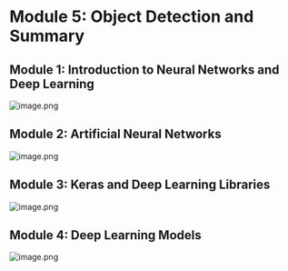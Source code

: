 

# Module 5: Object Detection and Summary
## Module 1: Introduction to Neural Networks and Deep Learning
![image.png](https://prod-files-secure.s3.us-west-2.amazonaws.com/03e82b26-cccb-4906-bb56-adabcbdc0655/a8d40bcb-c482-4026-8872-311e16b2dc63/image.png?X-Amz-Algorithm=AWS4-HMAC-SHA256&X-Amz-Content-Sha256=UNSIGNED-PAYLOAD&X-Amz-Credential=AKIAT73L2G45GO43JXI4%2F20241029%2Fus-west-2%2Fs3%2Faws4_request&X-Amz-Date=20241029T032226Z&X-Amz-Expires=3600&X-Amz-Signature=dc615bc3032c340c0afdf051e7b5411449b839f42cea347a680d22d217c9b254&X-Amz-SignedHeaders=host&x-id=GetObject)
## Module 2: Artificial Neural Networks
![image.png](https://prod-files-secure.s3.us-west-2.amazonaws.com/03e82b26-cccb-4906-bb56-adabcbdc0655/5157ca89-62da-41d9-a98f-6432b71047a9/image.png?X-Amz-Algorithm=AWS4-HMAC-SHA256&X-Amz-Content-Sha256=UNSIGNED-PAYLOAD&X-Amz-Credential=AKIAT73L2G45GO43JXI4%2F20241029%2Fus-west-2%2Fs3%2Faws4_request&X-Amz-Date=20241029T032226Z&X-Amz-Expires=3600&X-Amz-Signature=0f409014f7a2f8a3d50e19c13247790703fabf275e931a34f1985429711acadc&X-Amz-SignedHeaders=host&x-id=GetObject)
## Module 3: Keras and Deep Learning Libraries
![image.png](https://prod-files-secure.s3.us-west-2.amazonaws.com/03e82b26-cccb-4906-bb56-adabcbdc0655/5089ce50-05f1-470d-ad42-42503bf1df5f/image.png?X-Amz-Algorithm=AWS4-HMAC-SHA256&X-Amz-Content-Sha256=UNSIGNED-PAYLOAD&X-Amz-Credential=AKIAT73L2G45GO43JXI4%2F20241029%2Fus-west-2%2Fs3%2Faws4_request&X-Amz-Date=20241029T032226Z&X-Amz-Expires=3600&X-Amz-Signature=39b0c35149cdfb9666000ecbc3a90f9af0e7a7e09355254c0b5268e3f70f8689&X-Amz-SignedHeaders=host&x-id=GetObject)
## Module 4: Deep Learning Models
![image.png](https://prod-files-secure.s3.us-west-2.amazonaws.com/03e82b26-cccb-4906-bb56-adabcbdc0655/4e22fcb0-cfbc-4d28-b961-b9b8fde071f0/image.png?X-Amz-Algorithm=AWS4-HMAC-SHA256&X-Amz-Content-Sha256=UNSIGNED-PAYLOAD&X-Amz-Credential=AKIAT73L2G45GO43JXI4%2F20241029%2Fus-west-2%2Fs3%2Faws4_request&X-Amz-Date=20241029T032226Z&X-Amz-Expires=3600&X-Amz-Signature=daf5f4353e14d2a86263b3b5f1e95c818c999e9d3ff92959ce06da7b5e49934a&X-Amz-SignedHeaders=host&x-id=GetObject)